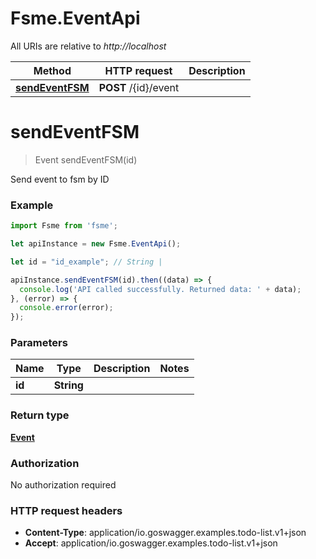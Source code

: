# Fsme.EventApi

All URIs are relative to *http://localhost*

Method | HTTP request | Description
------------- | ------------- | -------------
[**sendEventFSM**](EventApi.md#sendEventFSM) | **POST** /{id}/event | 


<a name="sendEventFSM"></a>
# **sendEventFSM**
> Event sendEventFSM(id)



Send event to fsm by ID

### Example
```javascript
import Fsme from 'fsme';

let apiInstance = new Fsme.EventApi();

let id = "id_example"; // String | 

apiInstance.sendEventFSM(id).then((data) => {
  console.log('API called successfully. Returned data: ' + data);
}, (error) => {
  console.error(error);
});

```

### Parameters

Name | Type | Description  | Notes
------------- | ------------- | ------------- | -------------
 **id** | **String**|  | 

### Return type

[**Event**](Event.md)

### Authorization

No authorization required

### HTTP request headers

 - **Content-Type**: application/io.goswagger.examples.todo-list.v1+json
 - **Accept**: application/io.goswagger.examples.todo-list.v1+json

